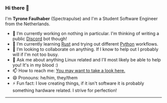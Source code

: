 ### **Hi there** 👋
I'm **Tyrone Faulhaber** (Spectrapulse) and I'm a Student Software Engineer from the Netherlands.


- 🔭 I’m currently working on nothing in particular. I'm thinking of writing a public [Discord](https://discord.com) bot though!
- 🌱 I’m currently learning [Rust](https://www.rust-lang.org) and trying out different [Python](https://python.org) workflows.
- 👯 I’m looking to collaborate on anything. If I know to help out I probably will if I'm not too busy.
- 💬 Ask me about anything Linux related and I'll most likely be able to help you! It's in my blood :)
- 📫 How to reach me: [You may want to take a look here.](https://keybase.io/spectrapulse)
- 😄 Pronouns: he/him, they/them
- ⚡ Fun fact: I love creating things, if it isn't software it is probably something hardware related. I strive for perfection! 

** **